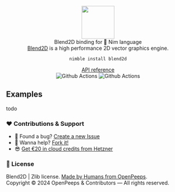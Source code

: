 <p align="center">
  <img src="https://github.com/openpeeps/PKG/blob/main/.github/logo.png" width="90px"><br>
  Blend2D binding for 👑 Nim language<br>
  <a href="https://github.com/blend2d/blend2d">Blend2D</a> is a high performance 2D vector graphics engine.
</p>

<p align="center">
  <code>nimble install blend2d</code>
</p>

<p align="center">
  <a href="https://github.com/">API reference</a><br>
  <img src="https://github.com/openpeeps/blend2d-nim/workflows/test/badge.svg" alt="Github Actions">  <img src="https://github.com/openpeeps/blend2d-nim/workflows/docs/badge.svg" alt="Github Actions">
</p>

## Examples
todo

### ❤ Contributions & Support
- 🐛 Found a bug? [Create a new Issue](https://github.com/openpeeps/blend2d-nim/issues)
- 👋 Wanna help? [Fork it!](https://github.com/openpeeps/blend2d-nim/fork)
- 😎 [Get €20 in cloud credits from Hetzner](https://hetzner.cloud/?ref=Hm0mYGM9NxZ4)

### 🎩 License
Blend2D | Zlib license. [Made by Humans from OpenPeeps](https://github.com/openpeeps).<br>
Copyright &copy; 2024 OpenPeeps & Contributors &mdash; All rights reserved.
